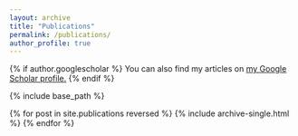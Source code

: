 ```yaml
---
layout: archive
title: "Publications"
permalink: /publications/
author_profile: true
---
```


{% if author.googlescholar %}
  You can also find my articles on <u><a href="https://scholar.google.com/citations?user=rbGiXDcAAAAJ&hl=ko">my Google Scholar profile</a>.</u>
{% endif %}

{% include base_path %}

{% for post in site.publications reversed %}
  {% include archive-single.html %}
{% endfor %}

